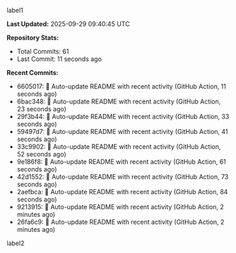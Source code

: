 
label1 
<!-- ACTIVITY_START -->
**Last Updated:** 2025-09-29 09:40:45 UTC

**Repository Stats:**
- Total Commits: 61
- Last Commit: 11 seconds ago

**Recent Commits:**
- 6605017: 🤖 Auto-update README with recent activity (GitHub Action, 11 seconds ago)
- 6bac348: 🤖 Auto-update README with recent activity (GitHub Action, 23 seconds ago)
- 29f3b44: 🤖 Auto-update README with recent activity (GitHub Action, 33 seconds ago)
- 59497d7: 🤖 Auto-update README with recent activity (GitHub Action, 41 seconds ago)
- 33c9902: 🤖 Auto-update README with recent activity (GitHub Action, 52 seconds ago)
- 9e186f8: 🤖 Auto-update README with recent activity (GitHub Action, 61 seconds ago)
- 42d1552: 🤖 Auto-update README with recent activity (GitHub Action, 73 seconds ago)
- 2aefbca: 🤖 Auto-update README with recent activity (GitHub Action, 84 seconds ago)
- 9213915: 🤖 Auto-update README with recent activity (GitHub Action, 2 minutes ago)
- 26fa6c9: 🤖 Auto-update README with recent activity (GitHub Action, 2 minutes ago)
<!-- ACTIVITY_END -->

label2
